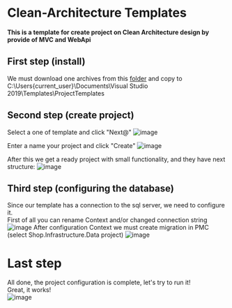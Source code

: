 # Clean-Architecture Templates

**This is a template for create project on Clean Architecture design by provide of MVC and WebApi**

## First step (install)
We must download one archives from this [folder](https://github.com/Yaroslav08/Clean-Architecture.Templates) and copy to C:\Users\{current_user}\Documents\Visual Studio 2019\Templates\ProjectTemplates 

## Second step (create project)
Select a one of template and click "Next@"
![image](https://user-images.githubusercontent.com/38474523/101913821-2e3c4100-3bcc-11eb-8442-9c9c4fabccd4.png)

Enter a name your project and click "Create"
![image](https://user-images.githubusercontent.com/38474523/101914026-722f4600-3bcc-11eb-9105-47c018503d4f.png)

After this we get a ready project with small functionality, and they have next structure:
![image](https://user-images.githubusercontent.com/38474523/101914452-039eb800-3bcd-11eb-8961-823aa734fdbe.png)

## Third step (configuring the database)
Since our template has a connection to the sql server, we need to configure it.  
First of all you can rename Context and/or changed connection string
![image](https://user-images.githubusercontent.com/38474523/101915117-dacaf280-3bcd-11eb-9d7f-c50029969e25.png)
After configuration Context we must create migration in PMC (select Shop.Infrastructure.Data project)
![image](https://user-images.githubusercontent.com/38474523/101915652-92f89b00-3bce-11eb-85b1-9e6bb609f857.png)

# Last step
All done, the project configuration is complete, let's try to run it!  
Great, it works!  
![image](https://user-images.githubusercontent.com/38474523/101916195-48c3e980-3bcf-11eb-8343-87b3a70334df.png)
